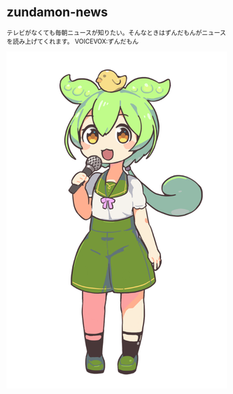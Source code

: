 # zundamon-news
テレビがなくても毎朝ニュースが知りたい。そんなときはずんだもんがニュースを読み上げてくれます。
VOICEVOX:ずんだもん

![zundamon1](https://raw.githubusercontent.com/I1da725/zundamon-news/main/src/%E3%81%9A%E3%82%93%E3%81%A0%E3%82%82%E3%82%93%E7%AB%8B%E3%81%A1%E7%B5%B5%E7%B4%A0%E6%9D%902_0000.png)
